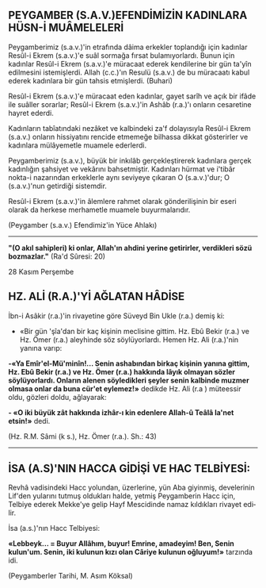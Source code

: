## PEYGAMBER (S.A.V.)EFENDİMİZİN KADINLARA HÜSN-İ MUÂMELELERİ

Peygamberimiz (s.a.v.)'in etrafında dâima erkekler toplandığı için kadınlar Resûl-i Ekrem (s.a.v.)'e suâl sormağa fırsat bulamıyorlardı. Bu­nun için kadınlar Resûl-i Ekrem (s.a.v.)'e müracaat ederek kendilerine bir gün ta'yîn edilme­sini istemişlerdi. Allah (c.c.)'ın Resulü (s.a.v.) de bu müracaatı kabul ederek kadınlara bir gün tahsis etmişlerdi. (Buhari)

Resûl-i Ekrem (s.a.v.)'e müracaat eden ka­dınlar, gayet sarîh ve açık bir ifâde ile suâller sorarlar; Resûl-i Ekrem (s.a.v.)'in Ashâb (r.a.)'ı onların cesaretine hayret ederdi.

Kadınların tabîatındaki nezâket ve kalbin­deki za'f dolayısıyla Resûl-i Ekrem (s.a.v.) on­ların hissiyatını rencide etmemeğe bilhassa dik­kat gösterirler ve kadınlara mülâyemetle mua­mele ederlerdi.

Peygamberimiz (s.a.v.), büyük bir inkılâb gerçekleştirerek kadınlara gerçek kadınlığın şahsiyet ve vekârını bahsetmiştir. Kadınları hürmat ve i'tibâr nokta-i nazarından erkeklerle aynı se­viyeye çıkaran O (s.a.v.)'dur; O (s.a.v.)'nun ge­tirdiği sistemdir.

Resûl-i Ekrem (s.a.v.)'in âlemlere rahmet olarak gönderilişinin bir eseri olarak da herkese merhametle muamele buyurmalarıdır.

(Peygamber (s.a.v.) Efendimiz'in Yüce Ahlakı)

<hr>

**"(O akıl sahipleri) ki onlar, Allah'ın ahdi­ni yerine getirirler, verdikleri sözü bozmazlar."** (Ra'd Sûresi: 20)

28 Kasım Perşembe

## HZ. ALİ (R.A.)'Yİ AĞLATAN HÂDİSE

İbn-i Asâkir (r.a.)'in rivayetine göre Süveyd Bin Ukle (r.a.) demiş ki:

- «Bir gün 'şîa'dan bir kaç kişinin mecli­sine gittim. Hz. Ebû Bekir (r.a.) ve Hz. Ömer (r.a.) aleyhinde söz söylüyorlardı. Hemen Hz. Ali (r.a.)'nin yanına varıp:

**-«Ya Emîr'el-Mü'minîn!... Senin ashabından birkaç kişinin yanına gittim, Hz. Ebû Bekir (r.a.) ve Hz. Ömer (r.a.) hakkında lâyık olmayan söz­ler söylüyorlardı. Onların alenen söyledikleri şeyler senin kalbinde muzmer olmasa onlar da buna cür'et eylemez!»** dedikde Hz. Ali (r.a ) mü­teessir oldu, gözleri doldu, ağlayarak:

**- «O iki büyük zât hakkında izhâr-ı kin edenlere Allah-û Teâlâ la'net etsin!»** dedi.

(Hz. R.M. Sâmi (k s.), Hz. Ömer (r.a.). Sh.: 43)

<hr>

## İSA (A.S)'NIN HACCA GİDİŞİ VE HAC TELBİYESİ:

Revhâ vadisindeki Hacc yolundan, üzerleri­ne, yün Aba giyinmiş, develerinin Lif'den yu­larını tutmuş oldukları halde, yetmiş Peygambe­rin Hacc için, Telbiye ederek Mekke'ye gelip Hayf Mescidinde namaz kıldıkları rivayet edi­lir.

İsa (a.s.)'nın Hacc Telbiyesi:

**«Lebbeyk... = Buyur Allâhım, buyur! Emrine, amadeyim! Ben, Senin kulun'um. Senin, iki ku­lunun kızı olan Câriye kulunun oğluyum!»** tar­zında idi.

(Peygamberler Tarihi, M. Asım Köksal)
